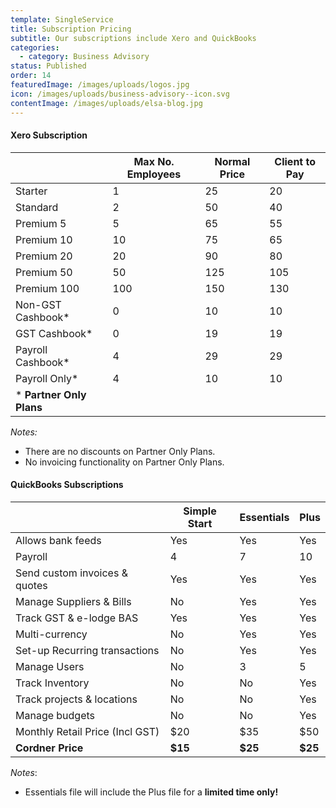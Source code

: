 ```yaml
---
template: SingleService
title: Subscription Pricing
subtitle: Our subscriptions include Xero and QuickBooks
categories:
  - category: Business Advisory
status: Published
order: 14
featuredImage: /images/uploads/logos.jpg
icon: /images/uploads/business-advisory--icon.svg
contentImage: /images/uploads/elsa-blog.jpg
---
```

#### Xero Subscription

|                           | Max No. Employees | Normal Price | Client to Pay |
| ------------------------- | ----------------- | ------------ | ------------- |
| Starter                   | 1                 | 25           | 20            |
| Standard                  | 2                 | 50           | 40            |
| Premium 5                 | 5                 | 65           | 55            |
| Premium 10                | 10                | 75           | 65            |
| Premium 20                | 20                | 90           | 80            |
| Premium 50                | 50                | 125          | 105           |
| Premium 100               | 100               | 150          | 130           |
| Non-GST Cashbook*         | 0                 | 10           | 10            |
| GST Cashbook*             | 0                 | 19           | 19            |
| Payroll Cashbook*         | 4                 | 29           | 29            |
| Payroll Only*             | 4                 | 10           | 10            |
| \* **Partner Only Plans** |                   |              |               |

_Notes:_

* There are no discounts on Partner Only Plans. 
* No invoicing functionality on Partner Only Plans.

#### QuickBooks Subscriptions

|                                 | Simple Start | Essentials | Plus    |
| ------------------------------- | ------------ | ---------- | ------- |
| Allows bank feeds               | Yes          | Yes        | Yes     |
| Payroll                         | 4            | 7          | 10      |
| Send custom invoices & quotes   | Yes          | Yes        | Yes     |
| Manage Suppliers & Bills        | No           | Yes        | Yes     |
| Track GST & e-lodge BAS         | Yes          | Yes        | Yes     |
| Multi-currency                  | No           | Yes        | Yes     |
| Set-up Recurring transactions   | No           | Yes        | Yes     |
| Manage Users                    | No           | 3          | 5       |
| Track Inventory                 | No           | No         | Yes     |
| Track projects & locations      | No           | No         | Yes     |
| Manage budgets                  | No           | No         | Yes     |
| Monthly Retail Price (Incl GST) | $20          | $35        | $50     |
| **Cordner Price**               | **$15**      | **$25**    | **$25** |

_Notes_:

* Essentials file will include the Plus file for a **limited time only!**
